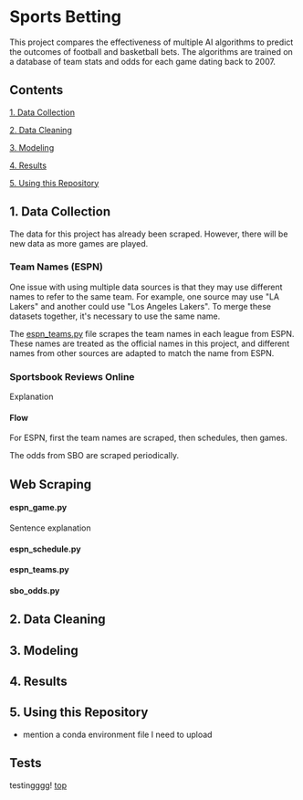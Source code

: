 # Sports Betting

This project compares the effectiveness of multiple AI algorithms to predict the outcomes of football and basketball bets.
The algorithms are trained on a database of team stats and odds for each game dating back to 2007.

## Contents

[1. Data Collection](#Data-Collection)

[2. Data Cleaning](#Data-Cleaning)

[3. Modeling](#Modeling)

[4. Results](#Results)

[5. Using this Repository](#Using-this-Repository)


## 1. Data Collection
The data for this project has already been scraped. 
However, there will be new data as more games are played.

### Team Names (ESPN)
One issue with using multiple data sources is that they may use different names to refer to the same team.
For example, one source may use "LA Lakers" and another could use "Los Angeles Lakers".
To merge these datasets together, it's necessary to use the same name.

The [espn_teams.py](Scrapers/espn_teams.py) file scrapes the team names in each league from ESPN.
These names are treated as the official names in this project, and different names from other sources are adapted to match the name from ESPN.



### Sportsbook Reviews Online
Explanation


#### Flow
For ESPN, first the team names are scraped, then schedules, then games. 

The odds from SBO are scraped periodically.


## Web Scraping


#### espn_game.py
Sentence explanation

#### espn_schedule.py

#### espn_teams.py

#### sbo_odds.py


## 2. Data Cleaning



## 3. Modeling



## 4. Results



## 5. Using this Repository
- mention a conda environment file I need to upload


## Tests
testingggg!
[top](#Contents)

